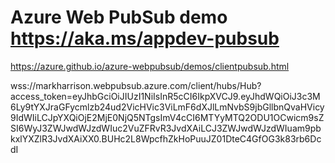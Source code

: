 # Azure Web PubSub demo  https://aka.ms/appdev-pubsub

https://azure.github.io/azure-webpubsub/demos/clientpubsub.html

wss://markharrison.webpubsub.azure.com/client/hubs/Hub?access_token=eyJhbGciOiJIUzI1NiIsInR5cCI6IkpXVCJ9.eyJhdWQiOiJ3c3M6Ly9tYXJraGFycmlzb24ud2VicHVic3ViLmF6dXJlLmNvbS9jbGllbnQvaHVicy9IdWIiLCJpYXQiOjE2MjE0NjQ5NTgsImV4cCI6MTYyMTQ2ODU1OCwicm9sZSI6WyJ3ZWJwdWJzdWIuc2VuZFRvR3JvdXAiLCJ3ZWJwdWJzdWIuam9pbkxlYXZlR3JvdXAiXX0.BUHc2L8WpcfhZkHoPuuJZ01DteC4GfOG3k83rb6DcdI
